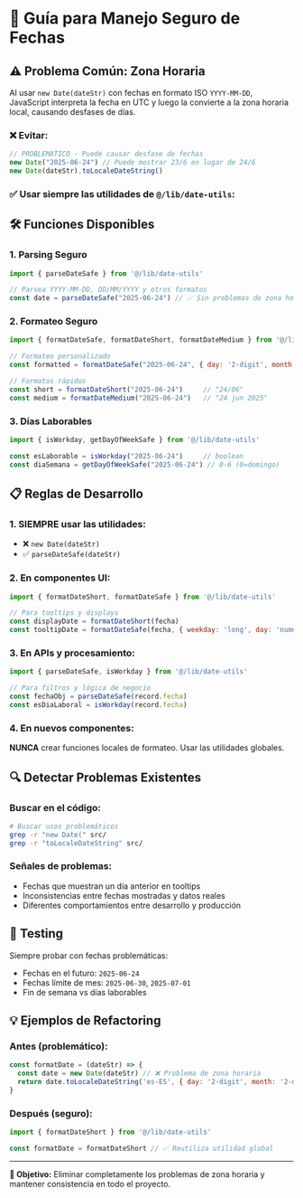 # 📅 Guía para Manejo Seguro de Fechas

## ⚠️ **Problema Común: Zona Horaria**

Al usar `new Date(dateStr)` con fechas en formato ISO `YYYY-MM-DD`, JavaScript interpreta la fecha en UTC y luego la convierte a la zona horaria local, causando desfases de días.

### ❌ **Evitar:**
```javascript
// PROBLEMÁTICO - Puede causar desfase de fechas
new Date("2025-06-24") // Puede mostrar 23/6 en lugar de 24/6
new Date(dateStr).toLocaleDateString()
```

### ✅ **Usar siempre las utilidades de `@/lib/date-utils`:**

## 🛠️ **Funciones Disponibles**

### **1. Parsing Seguro**
```javascript
import { parseDateSafe } from '@/lib/date-utils'

// Parsea YYYY-MM-DD, DD/MM/YYYY y otros formatos
const date = parseDateSafe("2025-06-24") // ✅ Sin problemas de zona horaria
```

### **2. Formateo Seguro**
```javascript
import { formatDateSafe, formatDateShort, formatDateMedium } from '@/lib/date-utils'

// Formateo personalizado
const formatted = formatDateSafe("2025-06-24", { day: '2-digit', month: '2-digit' })

// Formatos rápidos
const short = formatDateShort("2025-06-24")     // "24/06"
const medium = formatDateMedium("2025-06-24")   // "24 jun 2025"
```

### **3. Días Laborables**
```javascript
import { isWorkday, getDayOfWeekSafe } from '@/lib/date-utils'

const esLaborable = isWorkday("2025-06-24")     // boolean
const diaSemana = getDayOfWeekSafe("2025-06-24") // 0-6 (0=domingo)
```

## 📋 **Reglas de Desarrollo**

### **1. SIEMPRE usar las utilidades:**
- ❌ `new Date(dateStr)`
- ✅ `parseDateSafe(dateStr)`

### **2. En componentes UI:**
```javascript
import { formatDateShort, formatDateSafe } from '@/lib/date-utils'

// Para tooltips y displays
const displayDate = formatDateShort(fecha)
const tooltipDate = formatDateSafe(fecha, { weekday: 'long', day: 'numeric', month: 'long' })
```

### **3. En APIs y procesamiento:**
```javascript
import { parseDateSafe, isWorkday } from '@/lib/date-utils'

// Para filtros y lógica de negocio
const fechaObj = parseDateSafe(record.fecha)
const esDiaLaboral = isWorkday(record.fecha)
```

### **4. En nuevos componentes:**
**NUNCA** crear funciones locales de formateo. Usar las utilidades globales.

## 🔍 **Detectar Problemas Existentes**

### Buscar en el código:
```bash
# Buscar usos problemáticos
grep -r "new Date(" src/
grep -r "toLocaleDateString" src/
```

### Señales de problemas:
- Fechas que muestran un día anterior en tooltips
- Inconsistencias entre fechas mostradas y datos reales
- Diferentes comportamientos entre desarrollo y producción

## 🧪 **Testing**

Siempre probar con fechas problemáticas:
- Fechas en el futuro: `2025-06-24`
- Fechas límite de mes: `2025-06-30`, `2025-07-01`
- Fin de semana vs días laborables

## 💡 **Ejemplos de Refactoring**

### Antes (problemático):
```javascript
const formatDate = (dateStr) => {
  const date = new Date(dateStr) // ❌ Problema de zona horaria
  return date.toLocaleDateString('es-ES', { day: '2-digit', month: '2-digit' })
}
```

### Después (seguro):
```javascript
import { formatDateShort } from '@/lib/date-utils'

const formatDate = formatDateShort // ✅ Reutiliza utilidad global
```

---

**🎯 Objetivo:** Eliminar completamente los problemas de zona horaria y mantener consistencia en todo el proyecto. 